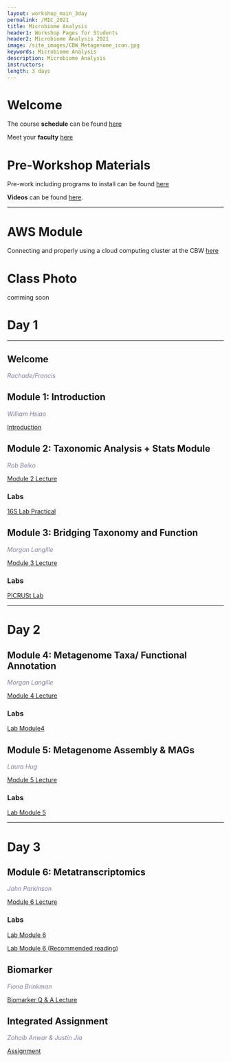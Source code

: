 ```yaml
---
layout: workshop_main_3day
permalink: /MIC_2021
title: Microbiome Analysis
header1: Workshop Pages for Students
header2: Microbiome Analysis 2021
image: /site_images/CBW_Metagenome_icon.jpg
keywords: Microbiome Analysis
description: Microbiome Analysis
instructors:
length: 3 days
---
```


# Welcome <a id="welcome"></a>

The course **schedule** can be found [here](https://bioinformaticsdotca.github.io/MIC_2021_schedule)

Meet your **faculty** [here](https://drive.google.com/file/d/1DzG9Vr980R2g82RJUClMrIkaVZaOFZ1s/view?usp=sharing)

# Pre-Workshop Materials <a id="preworkshop"></a>

Pre-work including programs to install can be found [here](https://forms.gle/oC9FRKBG4eqkgwhZ9)

**Videos** can be found [here](https://bioinformaticsdotca.github.io/MIC_2021_prework).

***

# AWS Module <a id="preworkshop"></a>

Connecting and properly using a cloud computing cluster at the CBW [here](https://bioinformaticsdotca.github.io/AWS_v2_2021)

# Class Photo

comming soon

# Day 1 <a id="day1"></a>

***

## Welcome

*<font color="#827e9c"> Rachade/Francis</font>*

## Module 1: Introduction

*<font color="#827e9c">William Hsiao</font>* 

[Introduction](https://drive.google.com/file/d/1JdRpMTHhN0-dZJmppCvAtDK4WLyaQzYg/view?usp=sharing)

## Module 2: Taxonomic Analysis + Stats Module

*<font color="#827e9c">Rob Beiko</font>*  

[Module 2 Lecture](https://drive.google.com/file/d/1OEB4wKVPYZVb73BSEucgM5IfBdVYvDmL/view?usp=sharing)

### Labs

[16S Lab Practical](https://bioinformaticsdotca.github.io/MIC_2021_Module2_lab)

## Module 3: Bridging Taxonomy and Function

*<font color="#827e9c">Morgan Langille</font>*  

[Module 3 Lecture]()


### Labs
[PICRUSt Lab](https://bioinformaticsdotca.github.io/MIC_2021_Module3_lab)
***

# Day 2 <a id="day2"></a>

## Module 4: Metagenome Taxa/ Functional Annotation

*<font color="#827e9c">Morgan Langille</font>*  

[Module 4 Lecture]()

### Labs
[Lab Module4](https://bioinformaticsdotca.github.io/MIC_2021_Module4_lab)

## Module 5: Metagenome Assembly & MAGs

*<font color="#827e9c">Laura Hug</font>*  

[Module 5 Lecture]()

### Labs
[Lab Module 5]()

***

# Day 3 <a id="day2"></a>

## Module 6: Metatranscriptomics

*<font color="#827e9c">John Parkinson</font>*  

[Module 6 Lecture](https://drive.google.com/file/d/1IWrfrk_JFTgkdqMNKvumI14rMqhTEFft/view?usp=sharing)

### Labs

[Lab Module 6](https://bioinformaticsdotca.github.io/MIC_2021_Module6_lab)

[Lab Module 6 (Recommended reading)](https://doi.org/10.1101/2021.02.23.432558)



## Biomarker

*<font color="#827e9c">Fiona Brinkman</font>*  

[Biomarker Q & A Lecture](https://drive.google.com/file/d/1GHNkpOJhE4cwY9nTOJ3btvAEFw1pIRsr/view)

## Integrated Assignment

*<font color="#827e9c">Zohaib Anwar & Justin Jia</font>*

[Assignment](https://bioinformaticsdotca.github.io/MIC_2021_IntA_lab)
